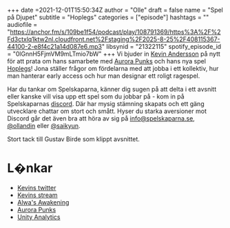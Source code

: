 +++
date =2021-12-01T15:50:34Z
author = "Olle"
draft = false
name = "Spel på Djupet"
subtitle = "Hoplegs"
categories = ["episode"]
hashtags = ""
audiofile = "https://anchor.fm/s/109be1f54/podcast/play/108791369/https%3A%2F%2Fd3ctxlq1ktw2nl.cloudfront.net%2Fstaging%2F2025-8-25%2F408115367-44100-2-e8f4c21a14d087e6.mp3"
libsynid = "21322115"
spotify_episode_id = "0lGnnH5FjmVM9mLTmio7bW"
+++
Vi bjuder in [Kevin Andersson](https://twitter.com/AnderssonKev) på nytt för att prata om hans samarbete med [Aurora Punks](https://www.aurorapunks.com/) och hans nya spel [Hoplegs](https://store.steampowered.com/app/1395830/Hoplegs/)!
Jona ställer frågor om fördelarna med att jobba i ett kollektiv, hur man hanterar early access och hur man designar ett roligt ragespel.

Har du tankar om Spelskaparna, känner dig sugen på att delta i ett avsnitt eller kanske vill visa upp ett spel som du jobbar på - kom in på Spelskaparnas [discord](https://discord.gg/hBHEXss). Där har mysig stämning skapats och ett gäng utvecklare chattar om stort och smått. Hyser du starka aversioner mot Discord går det även bra att höra av sig på info@spelskaparna.se, [@ollandin](https://twitter.com/ollelandin) eller [@saikyun](https://twitter.com/Saikyun).

Stort tack till Gustav Birde som klippt avsnittet.

# L�nkar

- [Kevins twitter](https://twitter.com/AnderssonKev)
- [Kevins stream](https://www.twitch.tv/anderssonkev)
- [Alwa's Awakening](https://eldenpixels.com/alwas-awakening/)
- [Aurora Punks](https://www.aurorapunks.com/)
- [Unity Analytics](https://docs.unity3d.com/Manual/UnityAnalyticsOverview.html)